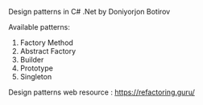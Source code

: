 Design patterns in C# .Net by Doniyorjon Botirov

Available patterns:

1. Factory Method
2. Abstract Factory
3. Builder
4. Prototype
5. Singleton





Design patterns web resource : https://refactoring.guru/